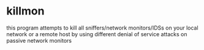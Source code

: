 # killmon
this program attempts to kill all sniffers/network monitors/IDSs on your local network or a remote host by using different denial of service attacks on passive network monitors
